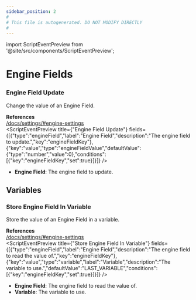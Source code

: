 ```yaml
---
sidebar_position: 2
#
# This file is autogenerated. DO NOT MODIFY DIRECTLY
#
---
```


import ScriptEventPreview from '@site/src/components/ScriptEventPreview';

# Engine Fields

### Engine Field Update
Change the value of an Engine Field.

**References**  
[/docs/settings/#engine-settings](/docs/settings/#engine-settings)  
<ScriptEventPreview title={"Engine Field Update"} fields={[{"type":"engineField","label":"Engine Field","description":"The engine field to update.","key":"engineFieldKey"},{"key":"value","type":"engineFieldValue","defaultValue":{"type":"number","value":0},"conditions":[{"key":"engineFieldKey","set":true}]}]} />

- **Engine Field**: The engine field to update.  

## Variables
### Store Engine Field In Variable
Store the value of an Engine Field in a variable.

**References**  
[/docs/settings/#engine-settings](/docs/settings/#engine-settings)  
<ScriptEventPreview title={"Store Engine Field In Variable"} fields={[{"type":"engineField","label":"Engine Field","description":"The engine field to read the value of.","key":"engineFieldKey"},{"key":"value","type":"variable","label":"Variable","description":"The variable to use.","defaultValue":"LAST_VARIABLE","conditions":[{"key":"engineFieldKey","set":true}]}]} />

- **Engine Field**: The engine field to read the value of.  
- **Variable**: The variable to use.  

